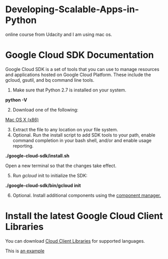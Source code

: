 # Developing-Scalable-Apps-in-Python
online course from Udacity and I am using mac os.



# Google Cloud SDK Documentation
<p>Google Cloud SDK is a set of tools that you can use to manage resources and applications hosted on Google Cloud Platform. These include the gcloud, gsutil, and bq command line tools.</p>

1. Make sure that Python 2.7 is installed on your system.

**python -V**

2. Download one of the following:

[Mac OS X (x86)](https://dl.google.com/dl/cloudsdk/channels/rapid/downloads/google-cloud-sdk-138.0.0-darwin-x86.tar.gz)

3. Extract the file to any location on your file system.
4. Optional. Run the install script to add SDK tools to your path, enable command completion in your bash shell, and/or and enable usage reporting.

**./google-cloud-sdk/install.sh**
<p> Open a new terminal so that the changes take effect.</p>

5. Run *gcloud* init to initialize the SDK: 

**./google-cloud-sdk/bin/gcloud init**
 
6. Optional. Install additional components using the [component manager.](https://cloud.google.com/sdk/docs/managing-components)


# Install the latest Google Cloud Client Libraries

You can download [Cloud Client Libraries](https://cloud.google.com/apis/docs/cloud-client-libraries) for supported languages.


This is [an example](http://example.com/ "Title")
